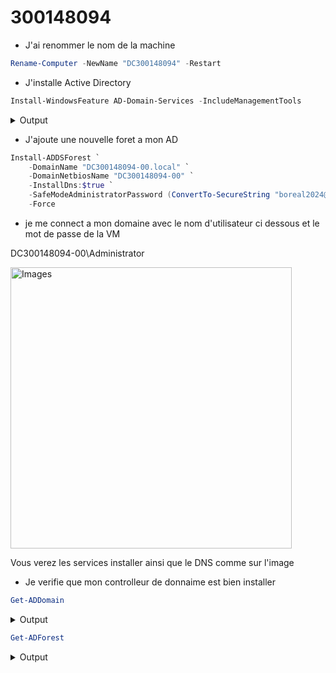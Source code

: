 # 300148094

* J'ai renommer le nom de la machine

```powershell
Rename-Computer -NewName "DC300148094" -Restart
```

* J'installe Active Directory

```powershell
Install-WindowsFeature AD-Domain-Services -IncludeManagementTools
```
<details>
    <summary>Output</summary>
    
```powershell
Success Restart Needed Exit Code      Feature Result
------- -------------- ---------      --------------
True    No             Success        {Active Directory Domain Services, Group P...
```
</details>

* J'ajoute une nouvelle foret a mon AD

```powershell
Install-ADDSForest `
    -DomainName "DC300148094-00.local" `
    -DomainNetbiosName "DC300148094-00" `
    -InstallDns:$true `
    -SafeModeAdministratorPassword (ConvertTo-SecureString "boreal2024@" -AsPlainText -Force) `
    -Force
```

* je me connect a mon domaine avec le nom d'utilisateur ci dessous et le mot de passe de la VM

DC300148094-00\Administrator

<img src="images/photo1.jpg" alt="Images" width="450"/>

Vous verez les services installer ainsi que le DNS comme sur l'image

* Je verifie que mon controlleur de donnaime est bien installer
  
```powershell
Get-ADDomain
```
<details>
    <summary>Output</summary>
    
```powershell
AllowedDNSSuffixes                 : {}
ChildDomains                       : {}
ComputersContainer                 : CN=Computers,DC=DC300148094-00,DC=local
DeletedObjectsContainer            : CN=Deleted Objects,DC=DC300148094-00,DC=local
DistinguishedName                  : DC=DC300148094-00,DC=local
DNSRoot                            : DC300148094-00.local
DomainControllersContainer         : OU=Domain Controllers,DC=DC300148094-00,DC=local
DomainMode                         : Windows2016Domain
DomainSID                          : S-1-5-21-447135690-91861430-3213525697
ForeignSecurityPrincipalsContainer : CN=ForeignSecurityPrincipals,DC=DC300148094-00,DC=local
Forest                             : DC300148094-00.local
InfrastructureMaster               : DC300148094.DC300148094-00.local
LastLogonReplicationInterval       :
LinkedGroupPolicyObjects           : {CN={31B2F340-016D-11D2-945F-00C04FB984F9},CN=Policies,CN=System,DC=DC300148094-00
                                     ,DC=local}
LostAndFoundContainer              : CN=LostAndFound,DC=DC300148094-00,DC=local
ManagedBy                          :
Name                               : DC300148094-00
NetBIOSName                        : DC300148094-00
ObjectClass                        : domainDNS
ObjectGUID                         : 64330a8c-86c0-4cbb-8c41-e38d5c95da97
ParentDomain                       :
PDCEmulator                        : DC300148094.DC300148094-00.local
PublicKeyRequiredPasswordRolling   : True
QuotasContainer                    : CN=NTDS Quotas,DC=DC300148094-00,DC=local
ReadOnlyReplicaDirectoryServers    : {}
ReplicaDirectoryServers            : {DC300148094.DC300148094-00.local}
RIDMaster                          : DC300148094.DC300148094-00.local
SubordinateReferences              : {DC=ForestDnsZones,DC=DC300148094-00,DC=local,
                                     DC=DomainDnsZones,DC=DC300148094-00,DC=local,
                                     CN=Configuration,DC=DC300148094-00,DC=local}
SystemsContainer                   : CN=System,DC=DC300148094-00,DC=local
UsersContainer                     : CN=Users,DC=DC300148094-00,DC=local
```
</details>

```powershell
Get-ADForest
```
<details>
    <summary>Output</summary>
    
```powershell
ApplicationPartitions : {DC=DomainDnsZones,DC=DC300148094-00,DC=local, DC=ForestDnsZones,DC=DC300148094-00,DC=local}
CrossForestReferences : {}
DomainNamingMaster    : DC300148094.DC300148094-00.local
Domains               : {DC300148094-00.local}
ForestMode            : Windows2016Forest
GlobalCatalogs        : {DC300148094.DC300148094-00.local}
Name                  : DC300148094-00.local
PartitionsContainer   : CN=Partitions,CN=Configuration,DC=DC300148094-00,DC=local
RootDomain            : DC300148094-00.local
SchemaMaster          : DC300148094.DC300148094-00.local
Sites                 : {Default-First-Site-Name}
SPNSuffixes           : {}
UPNSuffixes           : {}
</details>


